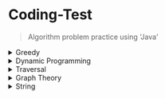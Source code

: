 # Coding-Test
> Algorithm problem practice using 'Java'

<details>
  <summary>Greedy</summary>
  
  ---
  ##### [> Matrix (baekjoon 1080)](https://github.com/leeheefull/Algorithms/tree/master/CodingTest/src/greedy/Matrix.java)
  ##### [> Stand In Line (baekjoon 1138)](https://github.com/leeheefull/Algorithms/tree/master/CodingTest/src/greedy/StandInLine.java)
  ##### [> Word Math (baekjoon 1339)](https://github.com/leeheefull/Algorithms/tree/master/CodingTest/src/greedy/WordMath.java)
  ##### [> Lost Parenthesis (baekjoon 1541)](https://github.com/leeheefull/Algorithms/tree/master/CodingTest/src/greedy/LostParenthesis.java)
  ##### [> Tie Number (baekjoon 1744)](https://github.com/leeheefull/Algorithms/tree/master/CodingTest/src/greedy/TieNumber.java)
  ##### [> Sick Knight (baekjoon 1784)](https://github.com/leeheefull/Algorithms/tree/master/CodingTest/src/greedy/SickKnight.java)
  ##### [> Meeting Room Allocation (baekjoon 1931)](https://github.com/leeheefull/Algorithms/tree/master/CodingTest/src/greedy/MeetingRoomAllocation.java)
  ##### [> New Recruit (baekjoon 1946)](https://github.com/leeheefull/Algorithms/tree/master/CodingTest/src/greedy/NewRecruit.java)
  ##### [> Rope (baekjoon 2217)](https://github.com/leeheefull/Algorithms/tree/master/CodingTest/src/greedy/Rope.java)
  ##### [> Exchange (baekjoon 5585)](https://github.com/leeheefull/Algorithms/tree/master/CodingTest/src/greedy/Exchange.java)
  ##### [> Microwave Oven (baekjoon 10162)](https://github.com/leeheefull/Algorithms/tree/master/CodingTest/src/greedy/MicrowaveOven.java)
  ##### [> Coin 0 (baekjoon 11047)](https://github.com/leeheefull/Algorithms/tree/master/CodingTest/src/greedy/Coin0.java)
  ##### [> ATM (baekjoon 11399)](https://github.com/leeheefull/Algorithms/tree/master/CodingTest/src/greedy/ATM.java)
  ---
</details>

<details>
  <summary>Dynamic Programming</summary>
  
  ---
  ##### [> Make 1 (baekjoon 1463)](https://github.com/leeheefull/Algorithms/tree/master/CodingTest/src/dynamicProgramming/Make1.java)
  ##### [> Sugar Delivery (baekjoon 2839)](https://github.com/leeheefull/Algorithms/tree/master/CodingTest/src/dynamicProgramming/SugarDelivery.java)

  ---
</details>

<details>
  <summary>Traversal</summary>
  
  ---
  ---
</details>


<details>
  <summary>Graph Theory</summary>
  
  ---
  ---
</details>


<details>
  <summary>String</summary>
  
  ---
  ##### [> Omok](https://github.com/leeheefull/Algorithms/tree/master/CodingTest/src/String/Omok.java)
  ##### [> Pyramid](https://github.com/leeheefull/Algorithms/tree/master/CodingTest/src/String/Pyramid.java)
  ---
</details>